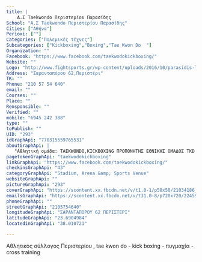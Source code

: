 ```yaml
---
title: |
    Α.Σ Taekwondo Περιστερίου Παρασίδης
School: "Α.Σ Taekwondo Περιστερίου Παρασίδης"
Cities: ["Αθήνα"]
Perioxi: [""]
Categories: ["Πολεμικές τέχνες"]
Subcategories: ["Kickboxing","Boxing","Tae Kwon Do  "]
Organization: ""
Facebook: "https://www.facebook.com/taekwodokickboxing/"
Website: ""
Logo: "http://www.fightsports.gr/wp-content/uploads/2016/10/parasidis-logo.jpg"
Address: "Σαρανταπόρου 62,Περιστέρι"
TK: ""
Phone: "210 57 54 640"
email: ""
Courses: ""
Place: ""
Rensponsible: ""
Verified: ""
mobile: "6945 242 388"
type: ""
toPublish: ""
UID: "293"
idGraphApi: "770315559765531"
aboutGraphApi: | 
   "Αθλητική ομάδα: TAEKWONDO,KICKBOXING ΠΡΟΠΟΝΗΤΗΣ ΕΘΝΙΚΗΣ ΟΜΑΔΟΣ TKD Κ. ΠΑΡΑΣΙΔΗΣ 7 DAN W.T.F KURIAKOS PARASIDIS 7 DAN W.T.F. - PROPONITIS E8NIKHS "
pagetokenGraphApi: "taekwodokickboxing"
linkGraphApi: "https://www.facebook.com/taekwodokickboxing/"
checkinsGraphApi: "43"
categoryGraphApi: "Stadium, Arena &amp; Sports Venue"
websiteGraphApi: ""
pictureGraphApi: "293"
coverGraphApi: "https://scontent.xx.fbcdn.net/v/t1.0-1/p50x50/21034186_1101809149949502_3129165019597071237_n.png?oh=fc0a1c743addbf1ed450f33f1d070069&amp;oe=5B4E4F35"
emailsGraphApi: "https://scontent.xx.fbcdn.net/v/t31.0-8/p720x720/22459238_1129172970546453_5430825879233096190_o.jpg?oh=67b8672c0f633a0e44252ff20e3c6751&amp;oe=5B0A6037"
phoneGraphApi: ""
streetGraphApi: "2105754640"
longitudeGraphApi: "ΣΑΡΑΝΤΑΠΟΡΟΥ 62 ΠΕΡΙΣΤΕΡΙ"
latitudeGraphApi: "23.6904984"
locatedinGraphApi: "38.010721"

---
```


Αθλητικός σύλλογος Περιστερίου , tae kwon do - kick boxing - πυγμαχία - cross training

